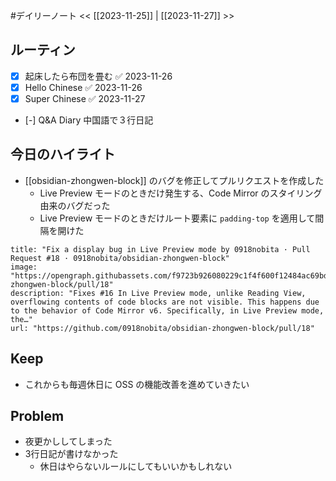 #デイリーノート
<< [[2023-11-25]] | [[2023-11-27]] >>
## ルーティン
- [x] 起床したら布団を畳む ✅ 2023-11-26
- [x] Hello Chinese ✅ 2023-11-26
- [x] Super Chinese ✅ 2023-11-27
- [-] Q&A Diary 中国語で３行日記
## 今日のハイライト
- [[obsidian-zhongwen-block]] のバグを修正してプルリクエストを作成した
	- Live Preview モードのときだけ発生する、Code Mirror のスタイリング由来のバグだった
	- Live Preview モードのときだけルート要素に `padding-top` を適用して間隔を開けた
```embed
title: "Fix a display bug in Live Preview mode by 0918nobita · Pull Request #18 · 0918nobita/obsidian-zhongwen-block"
image: "https://opengraph.githubassets.com/f9723b926080229c1f4f600f12484ac69bd54d411a17738666678b65c27084c0/0918nobita/obsidian-zhongwen-block/pull/18"
description: "Fixes #16 In Live Preview mode, unlike Reading View, overflowing contents of code blocks are not visible. This happens due to the behavior of Code Mirror v6. Specifically, in Live Preview mode, the…"
url: "https://github.com/0918nobita/obsidian-zhongwen-block/pull/18"
```
## Keep
- これからも毎週休日に OSS の機能改善を進めていきたい
## Problem
- 夜更かししてしまった
- 3行日記が書けなかった
	- 休日はやらないルールにしてもいいかもしれない
